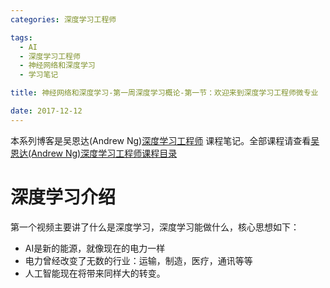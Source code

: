 ```yaml
---
categories: 深度学习工程师

tags: 
  - AI
  - 深度学习工程师
  - 神经网络和深度学习
  - 学习笔记

title: 神经网络和深度学习-第一周深度学习概论-第一节：欢迎来到深度学习工程师微专业

date: 2017-12-12
---
```


本系列博客是吴恩达(Andrew Ng)[深度学习工程师](http://mooc.study.163.com/smartSpec/detail/1001319001.htm) 课程笔记。全部课程请查看[吴恩达(Andrew Ng)深度学习工程师课程目录](http://blog.geekidentity.com/deeplearning_specialization/catalogues/)


# 深度学习介绍

第一个视频主要讲了什么是深度学习，深度学习能做什么，核心思想如下：

* AI是新的能源，就像现在的电力一样
* 电力曾经改变了无数的行业：运输，制造，医疗，通讯等等
* 人工智能现在将带来同样大的转变。

